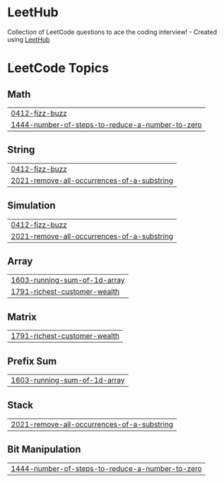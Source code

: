 # LeetHub
Collection of LeetCode questions to ace the coding interview! - Created using [LeetHub](https://github.com/QasimWani/LeetHub)

<!---LeetCode Topics Start-->
# LeetCode Topics
## Math
|  |
| ------- |
| [0412-fizz-buzz](https://github.com/yhc509/LeetHub/tree/master/0412-fizz-buzz) |
| [1444-number-of-steps-to-reduce-a-number-to-zero](https://github.com/yhc509/LeetCode/tree/master/1444-number-of-steps-to-reduce-a-number-to-zero) |
## String
|  |
| ------- |
| [0412-fizz-buzz](https://github.com/yhc509/LeetHub/tree/master/0412-fizz-buzz) |
| [2021-remove-all-occurrences-of-a-substring](https://github.com/yhc509/LeetHub/tree/master/2021-remove-all-occurrences-of-a-substring) |
## Simulation
|  |
| ------- |
| [0412-fizz-buzz](https://github.com/yhc509/LeetHub/tree/master/0412-fizz-buzz) |
| [2021-remove-all-occurrences-of-a-substring](https://github.com/yhc509/LeetHub/tree/master/2021-remove-all-occurrences-of-a-substring) |
## Array
|  |
| ------- |
| [1603-running-sum-of-1d-array](https://github.com/yhc509/LeetHub/tree/master/1603-running-sum-of-1d-array) |
| [1791-richest-customer-wealth](https://github.com/yhc509/LeetHub/tree/master/1791-richest-customer-wealth) |
## Matrix
|  |
| ------- |
| [1791-richest-customer-wealth](https://github.com/yhc509/LeetHub/tree/master/1791-richest-customer-wealth) |
## Prefix Sum
|  |
| ------- |
| [1603-running-sum-of-1d-array](https://github.com/yhc509/LeetHub/tree/master/1603-running-sum-of-1d-array) |
## Stack
|  |
| ------- |
| [2021-remove-all-occurrences-of-a-substring](https://github.com/yhc509/LeetHub/tree/master/2021-remove-all-occurrences-of-a-substring) |
## Bit Manipulation
|  |
| ------- |
| [1444-number-of-steps-to-reduce-a-number-to-zero](https://github.com/yhc509/LeetCode/tree/master/1444-number-of-steps-to-reduce-a-number-to-zero) |
<!---LeetCode Topics End-->